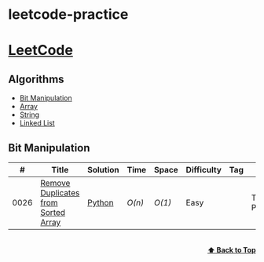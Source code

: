 # leetcode-practice

# [LeetCode](https://leetcode.com/problemset/all/)

## Algorithms

* [Bit Manipulation](https://github.com/jshuang0520/leetcode-practice/tree/master/python_part#bit-manipulation)
* [Array](https://github.com/jshuang0520/leetcode-practice/tree/master/python_part#array)
* [String](https://github.com/jshuang0520/leetcode-practice/tree/master/python_part#string)
* [Linked List](https://github.com/jshuang0520/leetcode-practice/tree/master/python_part#linked-list)


## Bit Manipulation
|  #  | Title           |  Solution       |  Time           | Space           | Difficulty    | Tag          | Note| 
|-----|---------------- | --------------- | --------------- | --------------- | ------------- |--------------|-----|
0026 | [Remove Duplicates from Sorted Array](https://leetcode.com/problems/remove-duplicates-from-sorted-array/)| [Python](./python_part/bit_manipulation/0026_remove_duplicates_from_sorted_array.py) | _O(n)_       | _O(1)_         | Easy           || Two Pointers

<br/>
<div align="right">
    <b><a href="#algorithms">⬆️ Back to Top</a></b>
</div>
<br/>


